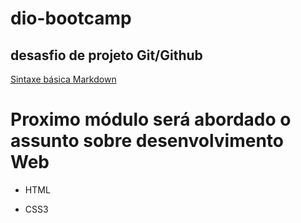 # dio-bootcamp
## desasfio de projeto Git/Github
[Sintaxe básica Markdown](https://www.markdownguide.org/)



# Proximo módulo será abordado o assunto sobre desenvolvimento Web 

* HTML

* CSS3

  
